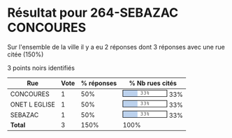 # Résultat pour 264-SEBAZAC CONCOURES

Sur l'ensemble de la ville il y a eu 2 réponses dont 3 réponses avec une rue citée (150%)

3 points noirs identifiés

| Rue | Vote | % réponses | % Nb rues cités|
|-----|------|------------|----------------|
| CONCOURES | 1 | 50% | <img src="../../img/bar_33.gif" />&nbsp;33%|
| ONET L EGLISE | 1 | 50% | <img src="../../img/bar_33.gif" />&nbsp;33%|
| SEBAZAC | 1 | 50% | <img src="../../img/bar_33.gif" />&nbsp;33%|
| **Total** | 3 | 150% | 100%|
